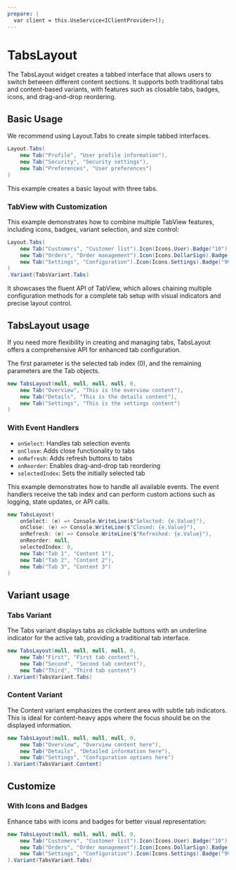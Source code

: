 ```yaml
---
prepare: |
  var client = this.UseService<IClientProvider>();
---
```


# TabsLayout

The TabsLayout widget creates a tabbed interface that allows users to switch between different content sections. It supports both traditional tabs and content-based variants, with features such as closable tabs, badges, icons, and drag-and-drop reordering.

## Basic Usage

We recommend using Layout.Tabs to create simple tabbed interfaces.

```csharp demo-tabs 
Layout.Tabs(
    new Tab("Profile", "User profile information"),
    new Tab("Security", "Security settings"),
    new Tab("Preferences", "User preferences")
)
```

This example creates a basic layout with three tabs.

### TabView with Customization

This example demonstrates how to combine multiple TabView features, including icons, badges, variant selection, and size control:

```csharp demo-tabs 
Layout.Tabs(
    new Tab("Customers", "Customer list").Icon(Icons.User).Badge("10"),
    new Tab("Orders", "Order management").Icon(Icons.DollarSign).Badge("0"),
    new Tab("Settings", "Configuration").Icon(Icons.Settings).Badge("999")
)
.Variant(TabsVariant.Tabs)
```

It showcases the fluent API of TabView, which allows chaining multiple configuration methods for a complete tab setup with visual indicators and precise layout control.

## TabsLayout usage

If you need more flexibility in creating and managing tabs, TabsLayout offers a comprehensive API for enhanced tab configuration.

The first parameter is the selected tab index (0), and the remaining parameters are the Tab objects.

```csharp demo-tabs 
new TabsLayout(null, null, null, null, 0,
    new Tab("Overview", "This is the overview content"),
    new Tab("Details", "This is the details content"),
    new Tab("Settings", "This is the settings content")
)
```

### With Event Handlers

- `onSelect`: Handles tab selection events
- `onClose`: Adds close functionality to tabs
- `onRefresh`: Adds refresh buttons to tabs
- `onReorder`: Enables drag-and-drop tab reordering
- `selectedIndex`: Sets the initially selected tab

This example demonstrates how to handle all available events. The event handlers receive the tab index and can perform custom actions such as logging, state updates, or API calls.

```csharp demo-tabs 
new TabsLayout(
    onSelect: (e) => Console.WriteLine($"Selected: {e.Value}"),
    onClose: (e) => Console.WriteLine($"Closed: {e.Value}"),
    onRefresh: (e) => Console.WriteLine($"Refreshed: {e.Value}"),
    onReorder: null,
    selectedIndex: 0,
    new Tab("Tab 1", "Content 1"),
    new Tab("Tab 2", "Content 2"),
    new Tab("Tab 3", "Content 3")
)
```

## Variant usage

### Tabs Variant

The Tabs variant displays tabs as clickable buttons with an underline indicator for the active tab, providing a traditional tab interface.

```csharp demo-tabs 
new TabsLayout(null, null, null, null, 0,
    new Tab("First", "First tab content"),
    new Tab("Second", "Second tab content"),
    new Tab("Third", "Third tab content")
).Variant(TabsVariant.Tabs)
```

### Content Variant

The Content variant emphasizes the content area with subtle tab indicators. This is ideal for content-heavy apps where the focus should be on the displayed information.

```csharp demo-tabs
new TabsLayout(null, null, null, null, 0,
    new Tab("Overview", "Overview content here"),
    new Tab("Details", "Detailed information here"),
    new Tab("Settings", "Configuration options here")
).Variant(TabsVariant.Content)
```

## Customize

### With Icons and Badges

Enhance tabs with icons and badges for better visual representation:

```csharp demo-tabs
new TabsLayout(null, null, null, null, 0,
    new Tab("Customers", "Customer list").Icon(Icons.User).Badge("10"),
    new Tab("Orders", "Order management").Icon(Icons.DollarSign).Badge("0"),
    new Tab("Settings", "Configuration").Icon(Icons.Settings).Badge("999")
).Variant(TabsVariant.Tabs)
```

<WidgetDocs Type="Ivy.TabsLayout" ExtensionTypes="Ivy.Views.Tabs.TabsLayoutExtensions" SourceUrl="https://github.com/Ivy-Interactive/Ivy-Framework/blob/main/Ivy/Widgets/TabsLayout/TabsLayout.cs"/>
